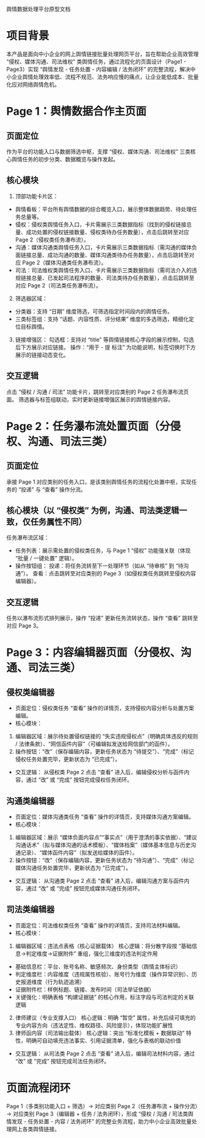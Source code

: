 舆情数据处理平台原型文档
# 项目背景
本产品是面向中小企业的网上舆情链接批量处理网页平台，旨在帮助企业高效管理 “侵权、媒体沟通、司法维权” 类舆情任务，通过流程化的页面设计（Page1 - Page3）实现 “舆情发现 - 任务处置 - 内容编辑 / 法务闭环” 的完整流程，解决中小企业舆情处理效率低、流程不规范、法务响应慢的痛点，让企业能低成本、批量化应对网络舆情危机。
# Page 1：舆情数据合作主页面
## 页面定位
作为平台的功能入口与数据筛选中枢，支撑 “侵权、媒体沟通、司法维权” 三类核心舆情任务的初步分类、数据概览与操作发起。
## 核心模块
1. 顶部功能卡片区：
- 舆情看板：平台所有舆情数据的综合概览入口，展示整体数据趋势、待处理任务总量等。
- 侵权：侵权类舆情任务入口，卡片需展示三类数据指标（找到的侵权链接总量、成功处置的侵权链接数量、侵权类待办任务数量），点击后跳转至对应 Page 2（侵权类任务瀑布流）。
- 沟通：媒体沟通类舆情任务入口，卡片需展示三类数据指标（需沟通的媒体负面链接总量、成功沟通的数量、媒体沟通类待办任务数量），点击后跳转至对应 Page 2（媒体沟通类任务瀑布流）。
- 司法：司法维权类舆情任务入口，卡片需展示三类数据指标（需司法介入的违规链接总量、已发起司法程序的数量、司法类待办任务数量），点击后跳转至对应 Page 2（司法类任务瀑布流）。
2. 筛选器区域：
- 分类器：支持 “日期” 维度筛选，可筛选指定时间段内的舆情任务。
- 三类标签组：支持 “话题、内容性质、评分结果” 维度的多选筛选，精细化定位目标舆情。
3. 链接增强区：
勾选框：支持对 “title” 等舆情链接核心字段的展示控制，勾选后下方展示对应链接。
操作：“用于 - 提 标注” 为功能说明，标签切换时下方展示的链接动态变化。
## 交互逻辑
点击 “侵权 / 沟通 / 司法” 功能卡片，跳转至对应类别的 Page 2 任务瀑布流页面。
筛选器与标签组联动，实时更新链接增强区展示的舆情链接内容。

# Page 2：任务瀑布流处置页面（分侵权、沟通、司法三类）
## 页面定位
承接 Page 1 对应类别的任务入口，是该类别舆情任务的流程化处置中枢，实现任务的 “投递” 与 “查看” 操作分流。
## 核心模块（以 “侵权类” 为例，沟通、司法类逻辑一致，仅任务属性不同）
任务瀑布流区域：
- 任务列表：展示需处置的侵权类任务，与 Page 1 “侵权” 功能强关联（体现 “批量 / 一键处置” 逻辑）。
- 操作按钮组：
投递：将任务流转至下一处理环节（如从 “待审核” 到 “待沟通”）。
查看：点击跳转至对应类别的 Page 3（如侵权类任务跳转至侵权内容编辑器）。
## 交互逻辑
任务以瀑布流形式排列展示，操作 “投递” 更新任务流转状态，操作 “查看” 跳转至对应 Page 3。

# Page 3：内容编辑器页面（分侵权、沟通、司法三类）
## 侵权类编辑器
- 页面定位：侵权类任务 “查看” 操作的详情页，支持侵权内容分析与处置方案编辑。
- 核心模块：
1. 编辑器区域：展示待处置侵权链接的 “失实违规侵权点”（明确具体违反的规则 / 法律条款）、“网信函件内容”（可编辑拟发送给网信部门的函件）。
2. 操作按钮：“改”（保存编辑内容，更新任务状态为 “待提交”）、“完成”（标记侵权任务处置完毕，更新状态为 “已完成”）。
- 交互逻辑：
从侵权类 Page 2 点击 “查看” 进入后，编辑侵权分析与函件内容，通过 “改” 或 “完成” 按钮完成侵权任务闭环。

## 沟通类编辑器
- 页面定位：媒体沟通类任务 “查看” 操作的详情页，支持媒体沟通方案编辑。
- 核心模块：
1. 编辑器区域：展示 “媒体负面内容点”“事实点”（用于澄清的事实依据）、“建议沟通话术”（拟与媒体沟通的话术模板）、“媒体档案”（媒体基本信息与历史沟通记录）、“媒体函件内容”（拟发送给媒体的函件）。
2. 操作按钮：“改”（保存编辑内容，更新任务状态为 “待沟通”）、“完成”（标记媒体沟通任务处置完毕，更新状态为 “已完成”）。
- 交互逻辑：
从沟通类 Page 2 点击 “查看” 进入后，编辑沟通方案与函件内容，通过 “改” 或 “完成” 按钮完成媒体沟通任务闭环。

## 司法类编辑器
- 页面定位：司法维权类任务 “查看” 操作的详情页，支持司法材料编辑。
- 核心模块：
1. 编辑器区域：违法点表格（核心证据载体）​
核心逻辑：将分散字段按 “基础信息→判定维度→证据附件” 重组，强化三维度的违法判定作用​
- 基础信息栏：平台、账号名称、敏感频次、身份类型（舆情主体标识）​
- 判定维度栏：内容维度（违规属性核验）、账号行为维度（操作异常识别）、历史报道维度（行为轨迹追溯）​
- 证据附件栏：样例标题、链接、发布时间（司法举证依据）​
- 关键强化：明确表格 “构建证据链” 的核心作用，标注字段与司法判定的关联逻辑​
2. 律师建议（专业支撑入口）​
核心逻辑：明确 “暂空” 属性，补充后续可填充的专业内容方向（违法定性、维权路径、风险提示），体现功能扩展性​
3. 律师函内容（司法输出载体）​
核心逻辑：突出 “标准化模板 + 数据联动” 特性，明确可自动填充违法事实、引用证据清单，强化与表格的联动价值

- 交互逻辑：
从司法类 Page 2 点击 “查看” 进入后，编辑司法材料内容，通过 “改” 或 “完成” 按钮完成司法任务闭环。

# 页面流程闭环
Page 1（多类别功能入口 + 筛选）→ 对应类别 Page 2（任务瀑布流 + 操作分流）→ 对应类别 Page 3（编辑器 + 任务 / 法务闭环），形成 “侵权 / 沟通 / 司法类舆情发现 - 任务处置 - 内容 / 法务闭环” 的完整业务流程，助力中小企业高效批量处理网上各类舆情链接。
